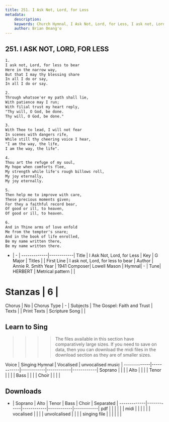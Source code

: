 ```yaml
---
title: 251. I Ask Not, Lord, for Less
metadata:
    description: 
    keywords: Church Hymnal, I Ask Not, Lord, for Less, I ask not, Lord, for less to bear, 
    author: Brian Onang'o
---
```



## 251. I ASK NOT, LORD, FOR LESS

```txt
1.
I ask not, Lord, for less to bear 
Here in the narrow way, 
But that I may thy blessing share 
In all I do or say, 
In all I do or say. 

2.
Through whatsoe'er my path shall lie, 
With patience may I run; 
With filial trust my heart reply, 
"Thy will, O God, be done. 
Thy will, O God, be done." 

3.
With Thee to lead, I will not fear 
In scenes with dangers rife, 
While still thy cheering voice I hear, 
"I am the way, the life, 
I am the way, the life". 

4.
Thou art the refuge of my soul, 
My hope when comforts flee, 
My strength while life's rough billows roll, 
My joy eternally, 
My joy eternally. 

5.
Then help me to improve with care, 
These precious moments given; 
For they a faithful record bear, 
Of good or ill, to heaven, 
Of good or ill, to heaven. 

6.
And in Thine arms of love enfold 
Me from the tempter's snare; 
And in the book of life enrolled, 
Be my name written there, 
Be my name written there.

```

- |   -  |
-------------|------------|
Title | I Ask Not, Lord, for Less |
Key | G Major |
Titles |  |
First Line | I ask not, Lord, for less to bear |
Author | Annie R. Smith
Year | 1941
Composer| Lowell Mason |
Hymnal|  - |
Tune| HERBERT  |
Metrical pattern | |
# Stanzas | 6 |
Chorus | No |
Chorus Type | - |
Subjects | The Gospel: Faith and Trust |
Texts |  |
Print Texts | 
Scripture Song |  |
  
## Learn to Sing

>>>> The files available in this section have comparatively large sizes. If you need to save on data, then you can download the midi files in the download section as they are of smaller sizes.

Voice |  Singing Hymnal | Vocalised | unvocalised music |
-------------|------------|------------|------------|------------|
Soprano | | | |
Alto | | | |
Tenor | | | |
Bass | | | |
Choir | | | |

## Downloads

- |  Soprano | Alto | Tenor | Bass | Choir | Separated |
-------------|------------|------------|------------|------------|
pdf | | | | | |
midi | | | | | |
vocalised | | | |
unvolcalised | | | |
singing file | | | | | |
  
